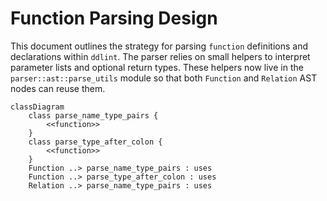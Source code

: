 # Function Parsing Design

This document outlines the strategy for parsing `function` definitions and
declarations within `ddlint`. The parser relies on small helpers to interpret
parameter lists and optional return types. These helpers now live in the
`parser::ast::parse_utils` module so that both `Function` and `Relation` AST
nodes can reuse them.

```mermaid
classDiagram
    class parse_name_type_pairs {
        <<function>>
    }
    class parse_type_after_colon {
        <<function>>
    }
    Function ..> parse_name_type_pairs : uses
    Function ..> parse_type_after_colon : uses
    Relation ..> parse_name_type_pairs : uses
```
